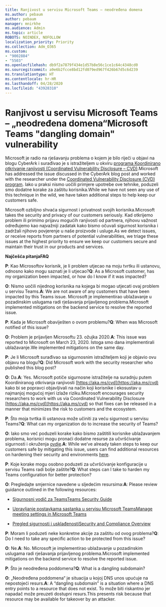 ```yaml
---
title: Ranjivost u servisu Microsoft Teams – neodređena domena
ms.author: pebaum
author: pebaum
manager: mnirkhe
ms.audience: Admin
ms.topic: article
ROBOTS: NOINDEX, NOFOLLOW
localization_priority: Priority
ms.collection: Adm_O365
ms.custom:
- "9002884"
- "5503"
ms.openlocfilehash: db9f2a7879f434e1d57b8e56c1ce1c64c4348cd0
ms.sourcegitcommit: a9e6b2fcce8bd12fd079ed967f426b67d5c6d239
ms.translationtype: HT
ms.contentlocale: hr-HR
ms.lasthandoff: 04/28/2020
ms.locfileid: "43928310"
---
```

# <a name="microsoft-teams-dangling-domain-vulnerability"></a><span data-ttu-id="dee46-102">Ranjivost u servisu Microsoft Teams – „neodređena domena“</span><span class="sxs-lookup"><span data-stu-id="dee46-102">Microsoft Teams "dangling domain" vulnerability</span></span>

<span data-ttu-id="dee46-103">Microsoft je radio na rješavanju problema o kojem je bilo riječi u objavi na blogu CyberArk i surađivao je s istražiteljem u okviru [programa Koordinirano otkrivanje ranjivosti (Coordinated Vulnerability Disclosure – CVD)](https://aka.ms/cvd).</span><span class="sxs-lookup"><span data-stu-id="dee46-103">Microsoft has addressed the issue discussed in the CyberArk blog post and worked with the researcher under the [Coordinated Vulnerability Disclosure (CVD) program](https://aka.ms/cvd).</span></span> <span data-ttu-id="dee46-104">Iako u praksi nismo uočili primjere upotrebe ove tehnike, poduzeli smo dodatne korake za zaštitu korisnika.</span><span class="sxs-lookup"><span data-stu-id="dee46-104">While we have not seen any use of this technique in the wild, we have taken additional steps to help keep our customers safe.</span></span>

<span data-ttu-id="dee46-105">Microsoft ozbiljno shvaća sigurnost i privatnost svojih korisnika.</span><span class="sxs-lookup"><span data-stu-id="dee46-105">Microsoft takes the security and privacy of our customers seriously.</span></span> <span data-ttu-id="dee46-106">Kad otkrijemo problem ili primimo prijavu mogućih ranjivosti od partnera, njihovu važnost određujemo kao najvažniji zadatak kako bismo očuvali sigurnost korisnika i zadržali njihovo povjerenje u naše proizvode i usluge.</span><span class="sxs-lookup"><span data-stu-id="dee46-106">As we detect issues, or receive reports from partners of potential vulnerabilities, we triage these issues at the highest priority to ensure we keep our customers secure and maintain their trust in our products and services.</span></span>

<span data-ttu-id="dee46-107">**Najčešća pitanja**</span><span class="sxs-lookup"><span data-stu-id="dee46-107">**FAQ**</span></span>

<span data-ttu-id="dee46-108">**P**: Kao Microsoftov korisnik, je li problem utjecao na moju tvrtku ili ustanovu, odnosno kako mogu saznati je li utjecao?</span><span class="sxs-lookup"><span data-stu-id="dee46-108">**Q**: As a Microsoft customer, has my organization been impacted, or how do I know if it was impacted?</span></span>

<span data-ttu-id="dee46-109">**O**: Nismo uočili nijednog korisnika na kojega bi mogao utjecati ovaj problem u servisu Teams.</span><span class="sxs-lookup"><span data-stu-id="dee46-109">**A**: We are not aware of any customers that have been impacted by this Teams issue.</span></span> <span data-ttu-id="dee46-110">Microsoft je implementirao ublažavanje u pozadinskim uslugama radi rješavanja prijavljenog problema.</span><span class="sxs-lookup"><span data-stu-id="dee46-110">Microsoft implemented mitigations on the backend service to resolve the reported issue.</span></span>

<span data-ttu-id="dee46-111">**P**: Kada je Microsoft obaviješten o ovom problemu?</span><span class="sxs-lookup"><span data-stu-id="dee46-111">**Q**: When was Microsoft notified of this issue?</span></span>

<span data-ttu-id="dee46-112">**O**: Problem je prijavljen Microsoftu 23. ožujka 2020.</span><span class="sxs-lookup"><span data-stu-id="dee46-112">**A**: This issue was reported to Microsoft on March 23, 2020.</span></span> <span data-ttu-id="dee46-113">Istoga smo dana implementirali ublažavanje.</span><span class="sxs-lookup"><span data-stu-id="dee46-113">We implemented mitigations on the same day.</span></span>

<span data-ttu-id="dee46-114">**P**: Je li Microsoft surađivao sa sigurnosnim istražiteljem koji je objavio ovu objavu na blogu?</span><span class="sxs-lookup"><span data-stu-id="dee46-114">**Q**: Did Microsoft work with the security researcher who published this blog post?</span></span>

<span data-ttu-id="dee46-115">**O**: Da.</span><span class="sxs-lookup"><span data-stu-id="dee46-115">**A**: Yes.</span></span> <span data-ttu-id="dee46-116">Microsoft potiče sigurnosne istražitelje na suradnju putem Koordiniranog otkrivanja ranjivosti [https://aka.ms/cvd](https://aka.ms/cvd) kako bi se popravci objavljivali na način koji korisnike i ekosustav u najmanjoj mogućoj mjeri izlaže riziku.</span><span class="sxs-lookup"><span data-stu-id="dee46-116">Microsoft encourages security researchers to work with us via Coordinated Vulnerability Disclosure [https://aka.ms/cvd](https://aka.ms/cvd) so that fixes can be released in a manner that minimizes the risk to customers and the ecosystem.</span></span>  

<span data-ttu-id="dee46-117">**P**: Što moja tvrtka ili ustanova može učiniti za veću sigurnost u servisu Teams?</span><span class="sxs-lookup"><span data-stu-id="dee46-117">**Q**: What can my organization do to increase the security of Teams?</span></span>  

<span data-ttu-id="dee46-118">**O**: Iako smo već poduzeli korake kako bismo zaštitili korisnike ublažavanjem problema, korisnici mogu pronaći dodatne resurse za učvršćivanje sigurnosti i okruženja [ovdje](https://www.microsoft.com/microsoft-365/blog/2020/04/06/it-professionals-privacy-security-microsoft-teams/).</span><span class="sxs-lookup"><span data-stu-id="dee46-118">**A**: While we’ve already taken steps to keep our customers safe by mitigating this issue, users can find additional resources on hardening their security and environments [here](https://www.microsoft.com/microsoft-365/blog/2020/04/06/it-professionals-privacy-security-microsoft-teams/).</span></span>  

<span data-ttu-id="dee46-119">**P**: Koje korake mogu osobno poduzeti za učvršćivanje konfiguracije u servisu Teams radi bolje zaštite?</span><span class="sxs-lookup"><span data-stu-id="dee46-119">**Q**: What steps can I take to harden my Teams configuration for better protection?</span></span>

<span data-ttu-id="dee46-120">**O**: Pregledajte smjernice navedene u sljedećim resursima:</span><span class="sxs-lookup"><span data-stu-id="dee46-120">**A**: Please review guidance outlined in the following resources:</span></span> 

- [<span data-ttu-id="dee46-121">Sigurnosni vodič za Teams</span><span class="sxs-lookup"><span data-stu-id="dee46-121">Teams Security Guide</span></span>](https://docs.microsoft.com/microsoftteams/teams-security-guide)

- [<span data-ttu-id="dee46-122">Upravljanje postavkama sastanka u servisu Microsoft Teams</span><span class="sxs-lookup"><span data-stu-id="dee46-122">Manage meeting settings in Microsoft Teams</span></span>](https://docs.microsoft.com/microsoftteams/meeting-settings-in-teams)

- [<span data-ttu-id="dee46-123">Pregled sigurnosti i usklađenosti</span><span class="sxs-lookup"><span data-stu-id="dee46-123">Security and Compliance Overview</span></span>](https://docs.microsoft.com/microsoftteams/security-compliance-overview)

<span data-ttu-id="dee46-124">**P**: Moram li poduzeti neke konkretne akcije za zaštitu od ovog problema?</span><span class="sxs-lookup"><span data-stu-id="dee46-124">**Q**: Do I need to take any specific action to be protected from this issue?</span></span>

<span data-ttu-id="dee46-125">**O**: Ne.</span><span class="sxs-lookup"><span data-stu-id="dee46-125">**A**: No.</span></span> <span data-ttu-id="dee46-126">Microsoft je implementirao ublažavanje u pozadinskim uslugama radi rješavanja prijavljenog problema.</span><span class="sxs-lookup"><span data-stu-id="dee46-126">Microsoft implemented mitigations on the backend service to resolve the reported issue.</span></span>

<span data-ttu-id="dee46-127">**P**: Što je neodređena poddomena?</span><span class="sxs-lookup"><span data-stu-id="dee46-127">**Q**: What is a dangling subdomain?</span></span>

<span data-ttu-id="dee46-128">**O**: „Neodređena poddomena“ je situacija u kojoj DNS unos upućuje na nepostojeći resurs.</span><span class="sxs-lookup"><span data-stu-id="dee46-128">**A**:  A “dangling subdomain” is a situation where a DNS entry points to a resource that does not exist.</span></span>  <span data-ttu-id="dee46-129">To može biti riskantno jer napadač može preuzeti dostupni resurs.</span><span class="sxs-lookup"><span data-stu-id="dee46-129">This presents risk because that resource may be available for takeover by an attacker.</span></span>
